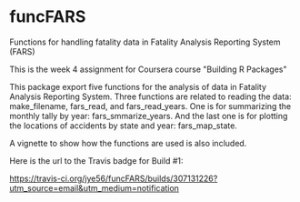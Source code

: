 # funcFARS
Functions for handling fatality data in Fatality Analysis Reporting System (FARS)

This is the week 4 assignment for Coursera course "Building R Packages"

This package export five functions for the analysis of data in Fatality Analysis Reporting System. Three functions are related to reading the data: make_filename, fars_read, and fars_read_years. One is for summarizing the monthly tally by year: fars_smmarize_years. And the last one is for plotting the locations of accidents by state and year: fars_map_state.

A vignette to show how the functions are used is also included.

Here is the url to the Travis badge for Build #1:

https://travis-ci.org/jye56/funcFARS/builds/307131226?utm_source=email&utm_medium=notification
